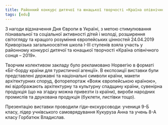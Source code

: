 ```yaml
---
title: Районний конкурс дитячої та юнацької творчості «Країна опівнічного сонця – 2019»
tags: [edu]
---
```


З нагоди відзначення Дня Європи в Україні, з метою стимулювання пізнавальної та соціальної активності дітей і молоді, розширення світогляду та кращого розуміння європейських цінностей 24.04.2019 Криворізька загальноосвітня школа І-ІІІ ступенів взяла участь у районному конкурсі дитячої та юнацької творчості «Країна опівнічного сонця – 2019».

Творчим колективом закладу було рекламовано Норвегію в форматі «Біг-борду країни для туристичної агенції». В експозиції виставки були представлені державні та національні символи країни, макети архітектурних споруд, фоторепортаж «Вояж європейською країною», які відображають архітектурну та культурну спадщину країни, сувенірна продукція (що на згадку можна привезти із країни), вироби народних промислів та друкована продукція (буклети, листівки тощо).

Презентацію виставки проводили гіди-екскурсоводи: учениця 9-Б класу, лідер учнівського самоврядування Кукуруза Анна та учень 8-А класу Горбатюк Владислав.

<slideshow></slideshow>
